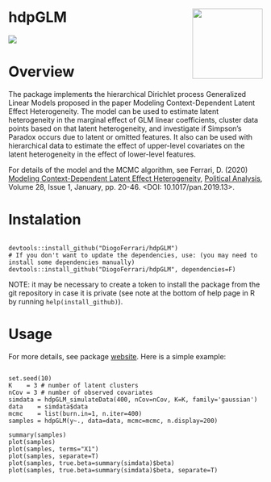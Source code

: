 hdpGLM <img src='man/figures/hdpGLM_logo.png' align="right" height="139" />
===========================================================================

[![](https://travis-ci.org/DiogoFerrari/hdpGLM.svg)](https://travis-ci.org/DiogoFerrari/hdpGLM)

Overview
========

The package implements the hierarchical Dirichlet process Generalized
Linear Models proposed in the paper Modeling Context-Dependent Latent
Effect Heterogeneity. The model can be used to estimate latent
heterogeneity in the marginal effect of GLM linear coefficients, cluster
data points based on that latent heterogeneity, and investigate if
Simpson’s Paradox occurs due to latent or omitted features. It also can
be used with hierarchical data to estimate the effect of upper-level
covariates on the latent heterogeneity in the effect of lower-level
features.

For details of the model and the MCMC algorithm, see Ferrari, D. (2020) [Modeling
Context-Dependent Latent Effect
Heterogeneity](https://www.cambridge.org/core/journals/political-analysis/article/modeling-contextdependent-latent-effect-heterogeneity/B7B0AF067DF97A1A8F0B50646EF64F24), [Political
Analysis](https://www.cambridge.org/core/journals/political-analysis), Volume 28, Issue 1, January, pp. 20-46. <DOI: 10.1017/pan.2019.13>.

Instalation
===========

```

devtools::install_github("DiogoFerrari/hdpGLM")
# If you don't want to update the dependencies, use: (you may need to install some dependencies manually)
devtools::install_github("DiogoFerrari/hdpGLM", dependencies=F)

```

NOTE: it may be necessary to create a token to install the package from
the git repository in case it is private (see note at the bottom of help
page in R by running `help(install_github)`).

Usage
=====

For more details, see package [website](http://www.diogoferrari.com/hdpGLM/index.html). Here is a simple example:

```

set.seed(10)
K    = 3 # number of latent clusters
nCov = 3 # number of observed covariates
simdata = hdpGLM_simulateData(400, nCov=nCov, K=K, family='gaussian')
data    = simdata$data
mcmc    = list(burn.in=1, n.iter=400)
samples = hdpGLM(y~., data=data, mcmc=mcmc, n.display=200)

summary(samples)
plot(samples)
plot(samples, terms="X1")
plot(samples, separate=T)
plot(samples, true.beta=summary(simdata)$beta)
plot(samples, true.beta=summary(simdata)$beta, separate=T)

```
